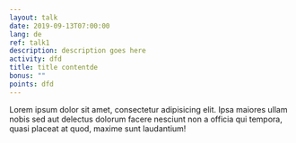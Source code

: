```yaml
---
layout: talk
date: 2019-09-13T07:00:00
lang: de
ref: talk1
description: description goes here
activity: dfd
title: title contentde
bonus: ""
points: dfd
---
```

Lorem ipsum dolor sit amet, consectetur adipisicing elit. Ipsa maiores ullam nobis sed aut delectus dolorum facere nesciunt non a officia qui tempora, quasi placeat at quod, maxime sunt laudantium!